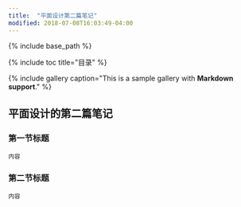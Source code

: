 ```yaml
---
title:  "平面设计第二篇笔记"
modified: 2018-07-08T16:03:49-04:00
---
```

{% include base_path %}
 	 	  
{% include toc title="目录" %}
 	 	  
{% include gallery caption="This is a sample gallery with **Markdown support**." %}

## 平面设计的第二篇笔记

### 第一节标题
 	
 	内容
 	
### 第二节标题
 	
 	内容